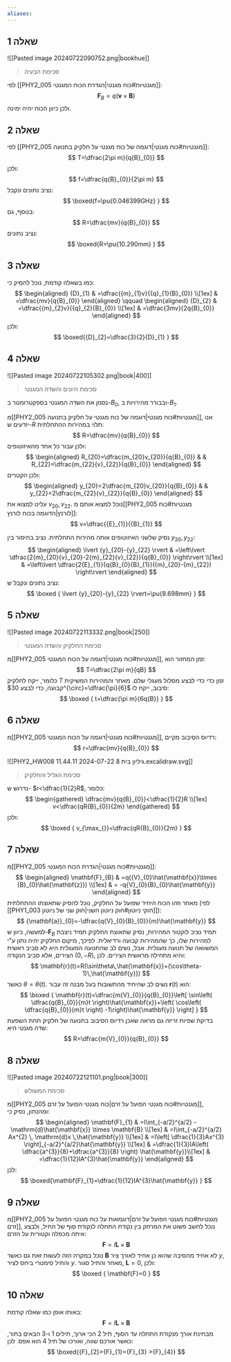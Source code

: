 ```yaml
---
aliases:
---
```

## שאלה 1
![[Pasted image 20240722090752.png|bookhue]]
>סכימת הבעיה


לפי [[PHY2_005 מגנטיות#כוח מגנטי|הגדרת הכוח המגנטי]]:
$$
\mathbf{F}_{B}=q(\mathbf{v}\times \mathbf{B})
$$
ולכן כיוון הכוח יהיה ימינה.

## שאלה 2
לפי [[PHY2_005 מגנטיות#כוח מגנטי|דוגמה של כוח מגנטי על חלקיק בתנועה]]:
$$
T=\dfrac{2\pi m}{q{B}_{0}}
$$
ולכן:
$$
f=\dfrac{q{B}_{0}}{2\pi m}
$$
נציב נתונים ונקבל:
$$
\boxed{f=\pu{0.046399GHz} }
$$
בנוסף, גם:
$$
R=\dfrac{mv}{q{B}_{0}}
$$
נציב נתונים:
$$
\boxed{R=\pu{10.290mm} }
$$

## שאלה 3
כמו בשאלה קודמת, נוכל להסיק כי:
$$
\begin{aligned}
{D}_{1} & =\dfrac{{m}_{1}v}{{q}_{1}{B}_{0}} \\[1ex]
 & =\dfrac{mv}{q{B}_{0}}
\end{aligned} \qquad  \begin{aligned}
{D}_{2} & =\dfrac{{m}_{2}v}{{q}_{2}{B}_{0}} \\[1ex]
 & =\dfrac{3mv}{2q{B}_{0}}
\end{aligned}
$$
ולכן:
$$
\boxed{{D}_{2}=\dfrac{3}{2}{D}_{1} }
$$

## שאלה 4
![[Pasted image 20240722105302.png|book|400]]
>סכימת היונים והשדה המגנטי

נסמן את השדה המגנטי בספקטרומטר ב-${B}_{0}$, ובבורר מהירויות ב-${B}_{1}$.

מ[[PHY2_005 מגנטיות#כוח מגנטי|דוגמה של כוח מגנטי על חלקיק בתנועה]], אנו יודעים ש-$R$ תלוי במהירות ההתחלתית:
$$
R=\dfrac{mv}{q{B}_{0}}
$$
ולכן עבור כל אחד מהאיזוטופים:
$$
\begin{aligned}
R_{20}=\dfrac{m_{20}v_{20}}{q{B}_{0}} &  & R_{22}=\dfrac{m_{22}{v}_{22}}{q{B}_{0}}
\end{aligned}
$$
ולכן הקטרים:
$$
\begin{aligned}
y_{20}=2\dfrac{m_{20}v_{20}}{q{B}_{0}} &  & y_{22}=2\dfrac{m_{22}{v}_{22}}{q{B}_{0}}
\end{aligned}
$$
עלינו למצוא את $v_{20},v_{22}$. נוכל למצוא אותם מ[[PHY2_005 מגנטיות#כוח לורנץ|הדוגמה בכוח לורנץ]]:
$$
v=\dfrac{{E}_{1}}{{B}_{1}}
$$

נסיק שלשני האיזוטופים אותה מהירות התחלתית. נציב בחיסור בין ${y}_{20},{y}_{22}$:
$$
\begin{aligned}
\lvert {y}_{20}-{y}_{22} \rvert & =\left\lvert  \dfrac{2{m}_{20}{v}_{20}-2{m}_{22}{v}_{22}}{q{B}_{0}}  \right\rvert \\[1ex]
 & =\left\lvert  \dfrac{2{E}_{1}}{q{B}_{0}{B}_{1}}({m}_{20}-{m}_{22})  \right\rvert
\end{aligned}
$$
נציב נתונים ונקבל ש:
$$
\boxed {
\lvert {y}_{20}-{y}_{22} \rvert=\pu{8.698mm}
 }
$$


## שאלה 5
![[Pasted image 20240722113332.png|book|250]]
>סכימת החלקיק והשדה המגנטי

מ[[PHY2_005 מגנטיות#כוח מגנטי|דוגמה על הכוח המגנטי]], זמן המחזור הוא:
$$
T=\dfrac{2\pi m}{qB}
$$
כלומר, ייקח לחלקיק $T$ זמן כדי כדי לבצע מסלול מעגלי שלם. מאחר והמהירות המשיקית קבועה, כדי לבצע $30^{\circ}=\dfrac{\pi}{6}$ סיבוב, ייקח לו:
$$
\boxed {
t=\dfrac{\pi m}{6q{B}}
 }
$$
## שאלה 6
מ[[PHY2_005 מגנטיות#כוח מגנטי|דוגמה על הכוח המגנטי]], רדיוס הסיבוב מקיים:
$$
r=\dfrac{mv}{q{B}_{0}}
$$

![[PHY2_HW008 גיליון בית 8 2024-07-22 11.44.11.excalidraw.svg]]
>סכימת הגליל והחלקיק

נדרוש ש- $r<\dfrac{1}{2}R$, כלומר:
$$
\begin{gathered}
\dfrac{mv}{q{B}_{0}}<\dfrac{1}{2}R \\[1ex]
v<\dfrac{qR{B}_{0}}{2m}
\end{gathered}
$$
ולכן:
$$
\boxed {
v_{\max_{}}=\dfrac{qR{B}_{0}}{2m}
 }
$$
## שאלה 7
מ[[PHY2_005 מגנטיות#כוח מגנטי|הגדרת הכוח המגנטי]]:
$$
\begin{aligned}
\mathbf{F}_{B} & =q({V}_{0}\hat{\mathbf{x}}\times {B}_{0}\hat{\mathbf{z}}) \\[1ex]
 & = -q{V}_{0}{B}_{0}\hat{\mathbf{y}}
\end{aligned}
$$
מאחר וזהו הכוח היחיד שפועל על החלקיק, נוכל להסיק שתאוצתו ההתחלתית (לפי [[PHY1_003 חוקי ניוטון#חוק ניוטון השני|חוק שני של ניוטון]]):
$$
{\mathbf{a}}_{0}=-\dfrac{q{V}_{0}{B}_{0}}{m}\hat{\mathbf{y}}
$$
למעשה, כיוון ש-$\mathbf{F}_{B}$ תמיד נציב לוקטור המהירות, נסיק שתאוצת החלקיק תמיד ניצבת למהירות שלו, כך שהמהירות קבועה ורדיאלית. לפיכך, מיקום החלקיק יהיה נתון ע"י המשוואה של תנועה מעגלית. אבל, נשים לב שהתנועה המעגלית היא לא סביב ראשית הצירים, אלא סביב הנקודה $(0,-R)$, והיא מתחילה מראשית הצירים. לכן:
$$
\mathbf{r}(t)=R(\sin\theta\,\hat{\mathbf{x}}+(\cos\theta-1)\,\hat{\mathbf{y}})
$$
כאשר $\theta=\theta(t)$.
נשים לב שהיחיד מהתשובות בעל מבנה זה עבור $\mathbf{r}(t)$ הוא:
$$
\boxed {
\mathbf{r}(t)=\dfrac{m{V}_{0}}{q{B}_{0}}\left[ \sin\left( \dfrac{q{B}_{0}}{m}t \right)\hat{\mathbf{x}}+\left( \cos\left( \dfrac{q{B}_{0}}{m}t \right) -1\right)\hat{\mathbf{y}} \right]
 }
$$
בדיקת שפיות זריזה גם מראה שאכן רדיוס הסיבוב בתנועה של חלקיק תחת השפעת שדה מגנטי היא:
$$
R=\dfrac{m{V}_{0}}{q{B}_{0}}
$$
## שאלה 8

![[Pasted image 20240722121101.png|book|300]]
>סכימת המשולש

מ[[PHY2_005 מגנטיות#כוח מגנטי הפועל על זרם|כוח מגנטי הפועל על זרם]], ומהנתון, נסיק כי:
$$
\begin{aligned}
\mathbf{F}_{1} & =I\int_{-a/2}^{a/2} -\mathrm{d}\hat{\mathbf{x}} \times \mathbf{B}  \\[1ex]
 & =I\int_{-a/2}^{a/2} Ax^{2} \, \mathrm{d}x \,\hat{\mathbf{y}} \\[1ex]
 & =I\left[ \dfrac{1}{3}Ax^{3} \right]_{-a/2}^{a/2}\hat{\mathbf{y}} \\[1ex]
 & =\dfrac{1}{3}IA\left( \dfrac{a^{3}}{8}+\dfrac{a^{3}}{8} \right) \hat{\mathbf{y}}\\[1ex]
 & =\dfrac{1}{12}IA^{3}\hat{\mathbf{y}}
\end{aligned}
$$
לכן:
$$
\boxed{\mathbf{F}_{1}=\dfrac{1}{12}IA^{3}\hat{\mathbf{y}} }
$$

## שאלה 9
מ[[PHY2_005 מגנטיות#כוח מגנטי הפועל על זרם|דוגמאות על כוח מגנטי הפועל על זרם]], נוכל לחשב פשוט את המרחק בין נקודת התחלה לנקודת סוף של התיל, ולבצע איתה מכפלה וקטורית על הזרם:
$$
\mathbf{F}=I\mathbf{L}\times \mathbf{B}
$$
נוכל במקרה הזה לעשות זאת גם כאשר $\mathbf{B}$ לא אחיד מהסיבה שהוא כן אחיד לאורך ציר $y$, והתיל סימטרי ביחס לציר $y$. מאחר והתיל סגור, $\mathbf{L}=0$, ולכן:
$$
\boxed {
\mathbf{F}=0
 }
$$
## שאלה 10
באותו אופן כמו שאלה קודמת:
$$
\mathbf{F}=I\mathbf{L}\times \mathbf{B}
$$
מבחינת אורך מנקודת התחלה עד הסוף, תיל $2$ הכי ארוך, תילים $1$ ו-$3$ הבאים בתור, כאשר אורכם שווה, ואורכו של תיל $4$ הוא אפס. לכן:
$$
\boxed{{F}_{2}>{F}_{1}={F}_{3} >{F}_{4}}
$$